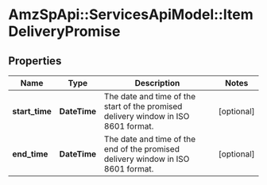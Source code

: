 # AmzSpApi::ServicesApiModel::ItemDeliveryPromise

## Properties
Name | Type | Description | Notes
------------ | ------------- | ------------- | -------------
**start_time** | **DateTime** | The date and time of the start of the promised delivery window in ISO 8601 format. | [optional] 
**end_time** | **DateTime** | The date and time of the end of the promised delivery window in ISO 8601 format. | [optional] 

